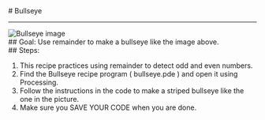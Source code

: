 
 <div id="recipeLeftColumn">
  # Bullseye
  <hr/>
  <img alt="Bullseye image" src="http://level0.jointheleague.org/modules/Mod3Recipes/images/bullseye.png"/>
  <div id="recipeGoal">
   ## Goal:
   Use remainder to make a bullseye like the image above.
  </div>
 </div>
 <div id="recipeRightColumn">
  <div id="recipeSteps">
   ## Steps:
   <ol id="stepList">
    <li>
     This recipe practices using remainder to detect odd and even numbers.
    </li>
    <li>
     Find the Bullseye recipe program ( bullseye.pde ) and open it using Processing.
    </li>
    <li>
     Follow the instructions in the code to make a striped bullseye like the one in the picture.
    </li>
    <li>
     Make sure you SAVE YOUR CODE when you are done.
    </li>
   </ol>
  </div>
 </div>

